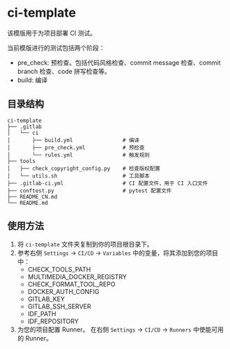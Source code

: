 # ci-template

该模版用于为项目部署 CI 测试。

当前模版进行的测试包括两个阶段：
 - pre_check: 预检查。包括代码风格检查、commit message 检查、commit branch 检查、code 拼写检查等。
 - build: 编译

## 目录结构
```
ci-template
├── .gitlab
│   └── ci
│       ├── build.yml                # 编译
│       ├── pre_check.yml            # 预检查
│       └── rules.yml                # 触发规则
├── tools
│   ├── check_copyright_config.py    # 检查版权配置
│   └── utils.sh                     # 工具脚本
├── .gitlab-ci.yml                   # CI 配置文件，用于 CI 入口文件
├── conftest.py                      # pytest 配置文件
├── README_CN.md
└── README.md
```

## 使用方法

1. 将 `ci-template` 文件夹复制到你的项目根目录下。
2. 参考右侧 `Settings` -> `CI/CD` -> `Variables` 中的变量，将其添加到您的项目中：
    - CHECK_TOOLS_PATH
    - MULTIMEDIA_DOCKER_REGISTRY
    - CHECK_FORMAT_TOOL_REPO
    - DOCKER_AUTH_CONFIG
    - GITLAB_KEY
    - GITLAB_SSH_SERVER
    - IDF_PATH
    - IDF_REPOSITORY
3. 为您的项目配置 Runner。 在右侧 `Settings` -> `CI/CD` -> `Runners` 中使能可用的 Runner。
